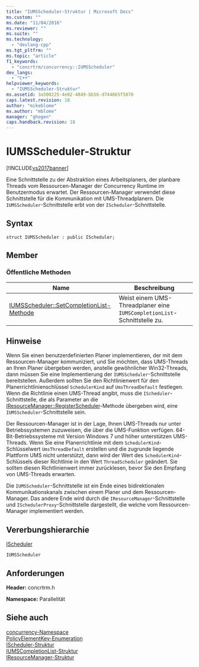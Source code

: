 ```yaml
---
title: "IUMSScheduler-Struktur | Microsoft Docs"
ms.custom: ""
ms.date: "11/04/2016"
ms.reviewer: ""
ms.suite: ""
ms.technology: 
  - "devlang-cpp"
ms.tgt_pltfrm: ""
ms.topic: "article"
f1_keywords: 
  - "concrtrm/concurrency::IUMSScheduler"
dev_langs: 
  - "C++"
helpviewer_keywords: 
  - "IUMSScheduler-Struktur"
ms.assetid: 3a500225-4e02-4849-bb56-d744865f5870
caps.latest.revision: 18
author: "mikeblome"
ms.author: "mblome"
manager: "ghogen"
caps.handback.revision: 18
---
```

# IUMSScheduler-Struktur
[!INCLUDE[vs2017banner](../../../assembler/inline/includes/vs2017banner.md)]

Eine Schnittstelle zu der Abstraktion eines Arbeitsplaners, der planbare Threads vom Ressourcen\-Manager der Concurrency Runtime im Benutzermodus erwartet.  Der Ressourcen\-Manager verwendet diese Schnittstelle für die Kommunikation mit UMS\-Threadplanern.  Die `IUMSScheduler`\-Schnittstelle erbt von der `IScheduler`\-Schnittstelle.  
  
## Syntax  
  
```  
struct IUMSScheduler : public IScheduler;  
```  
  
## Member  
  
### Öffentliche Methoden  
  
|Name|**Beschreibung**|  
|----------|----------------------|  
|[IUMSScheduler::SetCompletionList\-Methode](../Topic/IUMSScheduler::SetCompletionList%20Method.md)|Weist einem UMS\-Threadplaner eine `IUMSCompletionList`\-Schnittstelle zu.|  
  
## Hinweise  
 Wenn Sie einen benutzerdefinierten Planer implementieren, der mit dem Ressourcen\-Manager kommuniziert, und Sie möchten, dass UMS\-Threads an Ihren Planer übergeben werden, anstelle gewöhnlicher Win32\-Threads, dann müssen Sie eine Implementierung der `IUMSScheduler`\-Schnittstelle bereitstellen.  Außerdem sollten Sie den Richtlinienwert für den Planerrichtlinienschlüssel `SchedulerKind` auf `UmsThreadDefault` festlegen.  Wenn die Richtlinie einen UMS\-Thread angibt, muss die `IScheduler`\-Schnittstelle, die als Parameter an die [IResourceManager::RegisterScheduler](../Topic/IResourceManager::RegisterScheduler%20Method.md)\-Methode übergeben wird, eine `IUMSScheduler`\-Schnittstelle sein.  
  
 Der Ressourcen\-Manager ist in der Lage, Ihnen UMS\-Threads nur unter Betriebssystemen zuzuweisen, die über die UMS\-Funktion verfügen. 64\-Bit\-Betriebssysteme mit Version Windows 7 und höher unterstützen UMS\-Threads.  Wenn Sie eine Planerrichtlinie mit dem `SchedulerKind`\-Schlüsselwert `UmsThreadDefault` erstellen und die zugrunde liegende Plattform UMS nicht unterstützt, dann wird der Wert des `SchedulerKind`\-Schlüssels dieser Richtlinie in den Wert `ThreadScheduler` geändert.  Sie sollten diesen Richtlinienwert immer zurücklesen, bevor Sie den Empfang von UMS\-Threads erwarten.  
  
 Die `IUMSScheduler`\-Schnittstelle ist ein Ende eines bidirektionalen Kommunikationskanals zwischen einem Planer und dem Ressourcen\-Manager.  Das andere Ende wird durch die `IResourceManager`\-Schnittstelle und `ISchedulerProxy`\-Schnittstelle dargestellt, die welche vom Ressourcen\-Manager implementiert werden.  
  
## Vererbungshierarchie  
 [IScheduler](../../../parallel/concrt/reference/ischeduler-structure.md)  
  
 `IUMSScheduler`  
  
## Anforderungen  
 **Header:** concrtrm.h  
  
 **Namespace:** Parallelität  
  
## Siehe auch  
 [concurrency\-Namespace](../../../parallel/concrt/reference/concurrency-namespace.md)   
 [PolicyElementKey\-Enumeration](../Topic/PolicyElementKey%20Enumeration.md)   
 [IScheduler\-Struktur](../../../parallel/concrt/reference/ischeduler-structure.md)   
 [IUMSCompletionList\-Struktur](../../../parallel/concrt/reference/iumscompletionlist-structure.md)   
 [IResourceManager\-Struktur](../../../parallel/concrt/reference/iresourcemanager-structure.md)